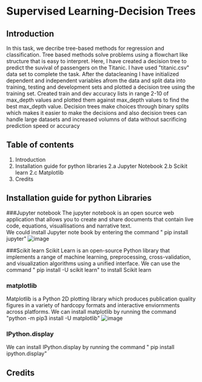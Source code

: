 # Supervised Learning-Decision Trees

## Introduction
In this task, we decribe tree-based methods for regression and classification. Tree based methods solve problems using a flowchart like structure that is easy to interpret. Here, I have created a decision tree to predict the suvival of passengers on the Titanic. I have used "titanic.csv" data set to complete the task. After the datacleaning I have initialized dependent and independent variables afrom the data and split data into training, testing  and development sets and plotted a decision tree using the training set. Created  train and dev accuracy lists in range 2-10 of max_depth values and plotted them against max_depth values to find the best max_depth value. Decision trees make choices through binary splits which makes it easier to make the decisions and also decision trees can handle large datasets and increased volumns of data without sacrificing prediction speed or accuracy

## Table of contents
1. Introduction
2. Installation guide for python libraries
   2.a Jupyter Notebook
   2.b Scikit learn
   2.c Matplotlib
3. Credits 

## Installation guide for python Libraries

###Jupyter notebook
The jupyter notebook is an open source web application that allows you to create and share documents that contain live code, equations, visuallisations and narrative text.    
We could install Jupyter note book by entering the command " pip install jupyter" 
![image](https://github.com/RemyElizabethJoseph/codingTasks/assets/165270924/47af8d8f-e779-4e0e-85cd-56b0b562595b)

###Scikit learn
Scikit Learn is an open-source Python library that implements a range of machine learning, preprocessing, cross-validation, and visualization algorithms using a unified interface.
We can use the command " pip install -U scikit learn" to install Scikit learn 

### matplotlib
Matplotlib is a Python 2D plotting library which produces publication quality figures in a variety of hardcopy formats and interactive enviornments across platforms. We can install matplotlib by running the command "python -m pip3 install -U matplotlib" 
![image](https://github.com/RemyElizabethJoseph/codingTasks/assets/165270924/413ef1c8-7d13-464a-b179-f6c580b002e7)

### IPython.display
We can install IPython.display by running the command " pip install ipython.display"

## Credits


